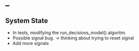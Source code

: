 # _

## System State

- In tests, modifying the run_decisions_model() algoritm.
- Possible signal bug. -> thinking about trying to reset signal
- Add more signals